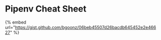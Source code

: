 # Pipenv Cheat Sheet

{% embed url="https://gist.github.com/bgoonz/06beb45507d26bacdb645452e2e46627" %}

